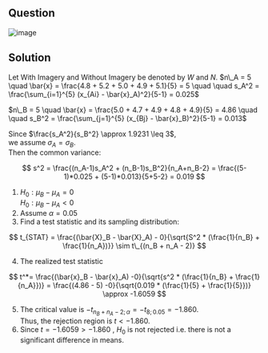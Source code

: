 ## Question

![image](https://github.com/user-attachments/assets/ed8f553b-35ec-4954-a9bd-adf488ee9b29)

## Solution

Let With Imagery and Without Imagery be denoted by $W$ and $N$.
$n\_A = 5 \quad \bar{x} = \frac{4.8 + 5.2 + 5.0 + 4.9 + 5.1}{5} = 5 \quad \quad s_A^2 = \frac{\sum_{i=1}^{5} (x_{Ai} - \bar{x}_A)^2}{5-1} = 0.025$  

$n\_B = 5 \quad \bar{x} = \frac{5.0 + 4.7 + 4.9 + 4.8 + 4.9}{5} = 4.86 \quad \quad s_B^2 = \frac{\sum_{j=1}^{5} (x_{Bj} - \bar{x}_B)^2}{5-1} = 0.013$  

Since $\frac{s_A^2}{s_B^2} \approx 1.9231 \leq 3$,  
we assume $\sigma_A = \sigma_B$.  
Then the common variance:

$$
s^2 = \frac{(n_A-1)s_A^2 + (n_B-1)s_B^2}{n_A+n_B-2} = \frac{(5-1)*0.025 + (5-1)*0.013}{5+5-2} = 0.019
$$  

1. $H_0 : \mu_B - \mu_A = 0$  
$H_0 : \mu_B - \mu_A < 0$
2. Assume $\alpha = 0.05$
3. Find a test statistic and its sampling distribution:

$$
t_{STAT} = \frac{(\bar{X}_B - \bar{X}_A) - 0}{\sqrt{S^2 * (\frac{1}{n_B} + \frac{1}{n_A})}} \sim t\_{(n_B + n_A - 2)}
$$
  
4. The realized test statistic

$$
t^*= \frac{(\bar{x}_B - \bar{x}_A) -0}{\sqrt{s^2 * (\frac{1}{n_B} + \frac{1}{n_A}})} = \frac{(4.86 - 5) -0}{\sqrt{0.019 * (\frac{1}{5} + \frac{1}{5}})} \approx -1.6059
$$

5. The critical value is $-t_{n_B + n_A - 2; \alpha} = -t_{8; 0.05} = -1.860.$  
Thus, the rejection region is $t < -1.860.$
6. Since $t = -1.6059 > -1.860$ , $H_0$ is not rejected i.e. there is not a significant difference in means.
